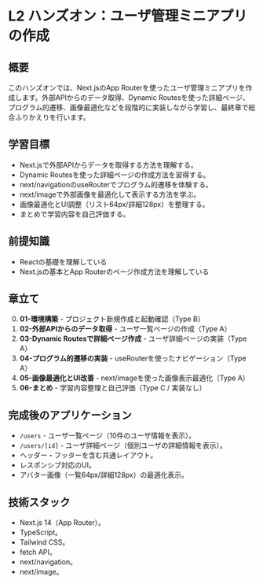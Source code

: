 # L2 ハンズオン：ユーザ管理ミニアプリの作成

## 概要

このハンズオンでは、Next.jsのApp Routerを使ったユーザ管理ミニアプリを作成します。外部APIからのデータ取得、Dynamic Routesを使った詳細ページ、プログラム的遷移、画像最適化などを段階的に実装しながら学習し、最終章で総合ふりかえりを行います。

## 学習目標

- Next.jsで外部APIからデータを取得する方法を理解する。
- Dynamic Routesを使った詳細ページの作成方法を習得する。
- next/navigationのuseRouterでプログラム的遷移を体験する。
- next/imageで外部画像を最適化して表示する方法を学ぶ。
- 画像最適化とUI調整（リスト64px/詳細128px）を整理する。
- まとめで学習内容を自己評価する。

## 前提知識

- Reactの基礎を理解している
- Next.jsの基本とApp Routerのページ作成方法を理解している

## 章立て

0. **01-環境構築** - プロジェクト新規作成と起動確認（Type B）
1. **02-外部APIからのデータ取得** - ユーザ一覧ページの作成（Type A）
2. **03-Dynamic Routesで詳細ページ作成** - ユーザ詳細ページの実装（Type A）
3. **04-プログラム的遷移の実装** - useRouterを使ったナビゲーション（Type A）
4. **05-画像最適化とUI改善** - next/imageを使った画像表示最適化（Type A）
5. **06-まとめ** - 学習内容整理と自己評価（Type C / 実装なし）

## 完成後のアプリケーション

- `/users` - ユーザ一覧ページ（10件のユーザ情報を表示）。
- `/users/[id]` - ユーザ詳細ページ（個別ユーザの詳細情報を表示）。
- ヘッダー・フッターを含む共通レイアウト。
- レスポンシブ対応のUI。
- アバター画像（一覧64px/詳細128px）の最適化表示。

## 技術スタック

- Next.js 14（App Router）。
- TypeScript。
- Tailwind CSS。
- fetch API。
- next/navigation。
- next/image。
